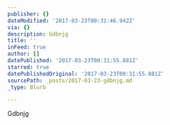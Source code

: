 ```yaml
---
publisher: {}
dateModified: '2017-03-23T00:31:46.942Z'
via: {}
description: Gdbnjg
title: ''
inFeed: true
author: []
datePublished: '2017-03-23T00:31:55.881Z'
starred: true
datePublishedOriginal: '2017-03-23T00:31:55.881Z'
sourcePath: _posts/2017-03-23-gdbnjg.md
_type: Blurb

---
```

Gdbnjg